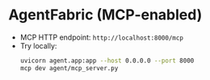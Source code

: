 # AgentFabric (MCP-enabled)

- MCP HTTP endpoint: `http://localhost:8000/mcp`
- Try locally:
  ```bash
  uvicorn agent.app:app --host 0.0.0.0 --port 8000
  mcp dev agent/mcp_server.py
  ```
